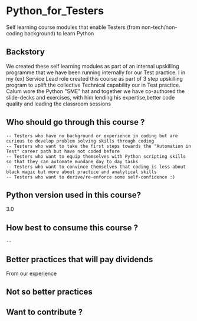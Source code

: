 # Python_for_Testers
Self learning course modules that enable Testers (from non-tech/non-coding background) to learn Python

## Backstory
We created these self learning modules as part of an internal upskilling programme that we have been running internally for our Test practice. I in my (ex) Service Lead role created this course as part of 3 step upskilling program to uplift the collective Technical capability our in Test practice.
Calum wore the Python "SME" hat and together we have co-authored the slide-decks and exercises, with him lending his expertise,better code quality and leading the classroom sessions

## Who should go through this course ?
    -- Testers who have no background or experience in coding but are curious to develop problem solving skills through coding
    -- Testers who want to take the first steps towards the "Automation in Test" career path but have not coded before
    -- Testers who want to equip themselves with Python scripting skills so that they can automate mundane day to day tasks
    -- Testers who want to convince themselves that coding is less about black magic but more about practice and analytical skills
    -- Testers who want to derive/re-enforce some self-confidence :)
         
## Python version used in this course?
3.0

## How best to consume this course ?
    -- 
  


## Better practices that will pay dividends
From our experience 

## Not so better practices 

## Want to contribute ?






